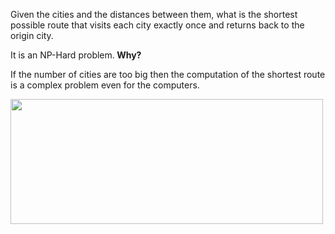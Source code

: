 
<p>
Given the cities and the distances between them, what is the shortest possible route that visits 
each city exactly once and returns back to the origin city.
</p>

<p>
It is an NP-Hard problem.<b> Why? </b>
</p>

<p>
If the number of cities are too big then the computation of the shortest route is a complex problem even for the computers.
</p>

<img src="https://cloud.githubusercontent.com/assets/14101008/11611670/041801be-9b97-11e5-9d97-7d15a5c7b3bc.png" width="500" height="200"></img>
